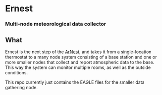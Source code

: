 # Ernest

### Multi-node meteorological data collector

## What

Ernest is the next step of the [ArNest](https://github.com/rschlaikjer/ArNest),
and takes it from a single-location thermostat to a many node system consisting
of a base station and one or more smaller nodes that collect and report
atmospheric data to the base. This way the system can monitor multiple rooms, as
well as the outside conditions.

This repo currently just contains the EAGLE files for the smaller data gathering
node.
